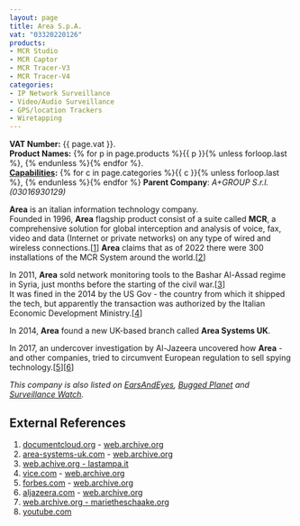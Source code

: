 ```yaml
---
layout: page
title: Area S.p.A.
vat: "03320220126"
products:
- MCR Studio
- MCR Captor
- MCR Tracer-V3
- MCR Tracer-V4
categories:
- IP Network Surveillance
- Video/Audio Surveillance
- GPS/location Trackers
- Wiretapping
---
```


**VAT Number:** {{ page.vat }}.  
**Product Names:** {% for p in page.products %}{{ p }}{% unless forloop.last %}, {% endunless %}{% endfor %}.   
**[Capabilities](/capabilities/):** {% for c in page.categories %}{{ c }}{% unless forloop.last %}, {% endunless %}{% endfor %}
**Parent Company**: *A+GROUP S.r.l. (03016930129)* 

<!-- more -->

**Area** is an italian information technology company.  
Founded in 1996, **Area** flagship product consist of a suite called **MCR**, a comprehensive solution for global interception and analysis of voice, fax, video and data (Internet or private networks) on any type of wired and wireless connections.[[1](#external-references)]
**Area** claims that as of 2022 there were 300 installations of the MCR System around the world.[[2](#external-references)]  

In 2011, **Area** sold network monitoring tools to the Bashar Al-Assad regime in Syria, just months before the starting of the civil war.[[3](#external-references)]  
It was fined in the 2014 by the US Gov - the country from which it shipped the tech, but apparently the transaction was authorized by the Italian Economic Development Ministry.[[4](#external-references)]  

In 2014, **Area** found a new UK-based branch called **Area Systems UK**.  

In 2017, an undercover investigation by Al-Jazeera uncovered how **Area** - and other companies, tried to circumvent European regulation to sell spying technology.[[5](#external-references)][[6](#external-references)]

*This company is also listed on [EarsAndEyes](https://web.archive.org/web/20230117110437/https://earsandeyes.noblogs.org/area/), [Bugged Planet](https://web.archive.org/web/20230111114443/https://buggedplanet.info/index.php?title=AREA) and [Surveillance Watch](https://www.surveillancewatch.io/?entity=AREA).*

## External References
1. [documentcloud.org](https://s3.documentcloud.org/documents/815928/80-area-product-list-mcr-tracer-mcr-captor-mcr.pdf) - [web.archive.org](https://web.archive.org/web/20240106220435/https://s3.documentcloud.org/documents/815928/80-area-product-list-mcr-tracer-mcr-captor-mcr.pdf)
2. [area-systems-uk.com](http://area-systems-uk.com/about-us/) - [web.archive.org](https://web.archive.org/web/20220303150317/http://area-systems-uk.com/about-us/)
3. [web.achive.org - lastampa.it](https://web.archive.org/web/20201029105421/https://www.lastampa.it/cronaca/2016/12/05/news/esportava-un-sistema-di-monitoraggio-internet-ai-servizi-siriani-come-e-nata-l-ipotesi-di-reato-che-ha-travolto-area-1.34750983)
4. [vice.com](https://www.vice.com/en/article/gv5knx/italian-cops-raid-surveillance-tech-company-area-spa-selling-spy-gear-to-syria) - [web.archive.org](https://web.archive.org/web/20231108054136/https://www.vice.com/en/article/gv5knx/italian-cops-raid-surveillance-tech-company-area-spa-selling-spy-gear-to-syria)
5. [forbes.com](https://www.forbes.com/sites/thomasbrewster/2018/04/18/cambridge-analytica-and-surveillance-companies-manipulate-facebook-and-social-media/) - [web.archive.org](https://web.archive.org/web/20221225010737/https://www.forbes.com/sites/thomasbrewster/2018/04/18/cambridge-analytica-and-surveillance-companies-manipulate-facebook-and-social-media/)
6. [aljazeera.com](https://www.aljazeera.com/news/2017/4/10/exclusive-spyware-firms-in-breach-of-global-sanctions) - [web.archive.org](https://web.archive.org/web/20230528132856/https://www.aljazeera.com/news/2017/4/10/exclusive-spyware-firms-in-breach-of-global-sanctions)
7. [web.archive.org - marietheschaake.org](https://web.archive.org/web/20190624151932/https://www.marietjeschaake.eu/en/al-jazeera-documentary-proves-need-for-stronger-export-control-for-dangerous-technology)
8. [youtube.com](https://www.youtube.com/watch?v=J5_4OvWqHyo)
